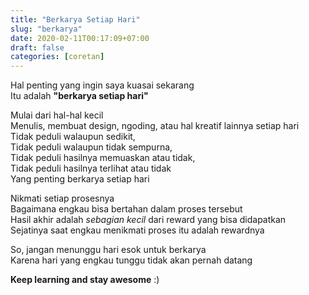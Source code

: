 ```yaml
---
title: "Berkarya Setiap Hari"
slug: "berkarya"
date: 2020-02-11T00:17:09+07:00
draft: false
categories: [coretan]
---
```


Hal penting yang ingin saya kuasai sekarang\
Itu adalah **"berkarya setiap hari"**
<!--more-->

Mulai dari hal-hal kecil\
Menulis, membuat design, ngoding, atau hal kreatif lainnya setiap hari\
Tidak peduli walaupun sedikit,\
Tidak peduli walaupun tidak sempurna,\
Tidak peduli hasilnya memuaskan atau tidak,\
Tidak peduli hasilnya terlihat atau tidak\
Yang penting berkarya setiap hari

Nikmati setiap prosesnya\
Bagaimana engkau bisa bertahan dalam proses tersebut\
Hasil akhir adalah *sebagian kecil* dari reward yang bisa didapatkan\
Sejatinya saat engkau menikmati proses itu adalah rewardnya

So, jangan menunggu hari esok untuk berkarya\
Karena hari yang engkau tunggu tidak akan pernah datang

**Keep learning and stay awesome** :)
